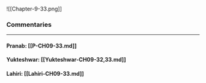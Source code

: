![[Chapter-9-33.png]]

### Commentaries

---

#### Pranab: [[P-CH09-33.md]]

#### Yukteshwar: [[Yukteshwar-CH09-32,33.md]]

#### Lahiri: [[Lahiri-CH09-33.md]]
